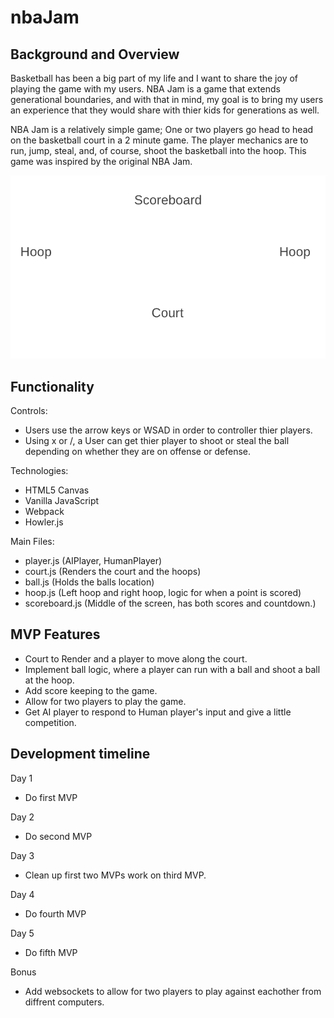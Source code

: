 # nbaJam

## Background and Overview

Basketball has been a big part of my life and I want to share the joy of playing the game with my users. NBA Jam is a game that extends generational boundaries, and with that in mind, my goal is to bring my users an experience that they would share with thier kids for generations as well. 

NBA Jam is a relatively simple game; One or two players go head to head on the basketball court in a 2 minute game. The player mechanics are to run, jump, steal, and, of course, shoot the basketball into the hoop. This game was inspired by the original NBA Jam.

![wireframe](./client/src/assets/wireframe_draft.png)

## Functionality
Controls:
* Users use the arrow keys or WSAD in order to controller thier players.
* Using x or /, a User can get thier player to shoot or steal the ball depending on whether they are on offense or defense. 

Technologies:
* HTML5 Canvas
* Vanilla JavaScript
* Webpack
* Howler.js

Main Files:
* player.js (AIPlayer, HumanPlayer)
* court.js (Renders the court and the hoops)
* ball.js (Holds the balls location)
* hoop.js (Left hoop and right hoop, logic for when a point is scored)
* scoreboard.js (Middle of the screen, has both scores and countdown.)

## MVP Features
* Court to Render and a player to move along the court.
* Implement ball logic, where a player can run with a ball and shoot a ball at the hoop.
* Add score keeping to the game.
* Allow for two players to play the game.
* Get AI player to respond to Human player's input and give a little competition. 

## Development timeline
Day 1
* Do first MVP

Day 2
* Do second MVP

Day 3
* Clean up first two MVPs work on third MVP.

Day 4
* Do fourth MVP

Day 5
* Do fifth MVP

Bonus
* Add websockets to allow for two players to play against eachother from diffrent computers. 
